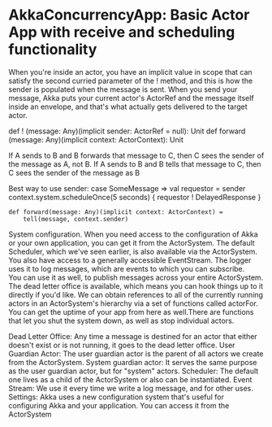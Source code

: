 # AkkaConcurrencyApp: Basic Actor App with receive and scheduling functionality

When you're inside an actor, you have an implicit value in scope that can satisfy the second curried parameter of the ! method, and this is how the sender is populated when the message is sent.
When you send your message, Akka puts your current actor's ActorRef and the message itself inside an envelope, and that's what actually gets delivered to the target actor.

def ! (message: Any)(implicit sender: ActorRef = null): Unit 
def forward (message: Any)(implicit context: ActorContext): Unit

If A sends to B and B forwards that message to C, then C sees the sender of the message as A, not B.
If A sends to B and B tells that message to C, then C sees the sender of the message as B

Best way to use sender:
case SomeMessage =>
    val requestor = sender
    context.system.scheduleOnce(5 seconds) {
      requestor ! DelayedResponse
    }
    
    def forward(message: Any)(implicit context: ActorContext) =
        tell(message, context.sender)
        
System configuration. When you need access to the configuration of Akka or  your own application, you can get it from the ActorSystem.
The default Scheduler, which we've seen earlier, is also available via the  ActorSystem.
You also have access to a generally accessible EventStream. 
The logger  uses it to log messages, which are events to which you can subscribe.  
You can  use it as well, to publish messages across your entire ActorSystem.
The dead letter office is available, which means you can hook things up to  it directly if you'd like.
We can obtain references to all of the currently  running actors in an ActorSystem's hierarchy via a set of functions called  actorFor.
You can get the uptime of your app from here as well.There are functions that let you shut the system down, as well as stop  individual actors.

Dead Letter Office: Any time a message is destined for an actor that either doesn't exist or is not running, it goes to the dead letter office.
User Guardian Actor: The user guardian actor is the parent of all actors we create from the ActorSystem.
System guardian actor: It serves the same purpose as the user guardian actor, but for "system" actors.
Scheduler: The default one lives as a child of the ActorSystem or also can be instantiated.
Event Stream: We use it every time we write a log message, and for other uses.
Settings: Akka uses a new configuration system that's useful for configuring Akka and your application. You can access it from the ActorSystem